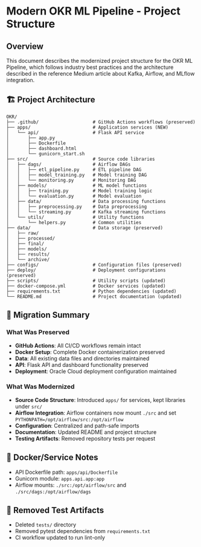 # Modern OKR ML Pipeline - Project Structure

## Overview

This document describes the modernized project structure for the OKR ML Pipeline, which follows industry best practices and the architecture described in the reference Medium article about Kafka, Airflow, and MLflow integration.

## 🏗️ Project Architecture

```
OKR/
├── .github/                    # GitHub Actions workflows (preserved)
├── apps/                       # Application services (NEW)
│   └── api/                    # Flask API service
│       ├── app.py
│       ├── Dockerfile
│       ├── dashboard.html
│       └── gunicorn_start.sh
├── src/                        # Source code libraries
│   ├── dags/                   # Airflow DAGs
│   │   ├── etl_pipeline.py     # ETL pipeline DAG
│   │   ├── model_training.py   # Model training DAG
│   │   └── monitoring.py       # Monitoring DAG
│   ├── models/                 # ML model functions
│   │   ├── training.py         # Model training logic
│   │   └── evaluation.py       # Model evaluation
│   ├── data/                   # Data processing functions
│   │   ├── preprocessing.py    # Data preprocessing
│   │   └── streaming.py        # Kafka streaming functions
│   └── utils/                  # Utility functions
│       └── helpers.py          # Common utilities
├── data/                       # Data storage (preserved)
│   ├── raw/
│   ├── processed/
│   ├── final/
│   ├── models/
│   ├── results/
│   └── archive/
├── configs/                    # Configuration files (preserved)
├── deploy/                     # Deployment configurations (preserved)
├── scripts/                    # Utility scripts (updated)
├── docker-compose.yml          # Docker services (updated)
├── requirements.txt            # Python dependencies (updated)
└── README.md                   # Project documentation (updated)
```

## 🔄 Migration Summary

### What Was Preserved
- **GitHub Actions**: All CI/CD workflows remain intact
- **Docker Setup**: Complete Docker containerization preserved
- **Data**: All existing data files and directories maintained
- **API**: Flask API and dashboard functionality preserved
- **Deployment**: Oracle Cloud deployment configuration maintained

### What Was Modernized
- **Source Code Structure**: Introduced `apps/` for services, kept libraries under `src/`
- **Airflow Integration**: Airflow containers now mount `./src` and set `PYTHONPATH=/opt/airflow/src:/opt/airflow`
- **Configuration**: Centralized and path-safe imports
- **Documentation**: Updated README and project structure
- **Testing Artifacts**: Removed repository tests per request

## 🐳 Docker/Service Notes
- API Dockerfile path: `apps/api/Dockerfile`
- Gunicorn module: `apps.api.app:app`
- Airflow mounts: `./src:/opt/airflow/src` and `./src/dags:/opt/airflow/dags`

## 🧹 Removed Test Artifacts
- Deleted `tests/` directory
- Removed pytest dependencies from `requirements.txt`
- CI workflow updated to run lint-only